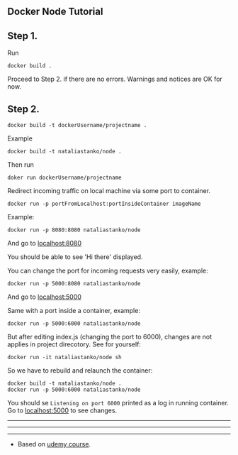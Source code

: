 ## Docker Node Tutorial

## Step 1.

Run

    docker build .

Proceed to Step 2. if there are no errors.
Warnings and notices are OK for now.

## Step 2.

    docker build -t dockerUsername/projectname .

Example

    docker build -t nataliastanko/node .

Then run

    doker run dockerUsername/projectname

Redirect incoming traffic on local machine via some port to container.

    docker run -p portFromLocalhost:portInsideContainer imageName

Example:

    docker run -p 8080:8080 nataliastanko/node


And go to [localhost:8080](http://localhost:8080/)

You should be able to see 'Hi there' displayed.

You can change the port for incoming requests very easily, example:

    docker run -p 5000:8080 nataliastanko/node

And go to [localhost:5000](http://localhost:5000/)

Same with a port inside a container, example:

    docker run -p 5000:6000 nataliastanko/node

But after editing index.js (changing the port to 6000), changes are not applies in project direcotory. See for yourself:

    docker run -it nataliastanko/node sh

So we have to rebuild and relaunch the container:

    docker build -t nataliastanko/node .
    docker run -p 5000:6000 nataliastanko/node

You should se ```Listening on port 6000``` printed as a log in running container.
Go to [localhost:5000](http://localhost:5000/) to see changes.

***

***

***

* Based on [udemy course](https://www.udemy.com/docker-and-kubernetes-the-complete-guide/).
